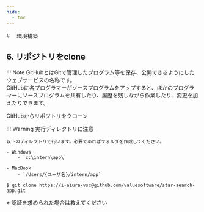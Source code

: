 ```yaml
---
hide:
  - toc
---
```

#　<i class="fa fa-arrow-circle-right" aria-hidden="true"></i> 環境構築

## 6. リポジトリをclone

!!! Note
    GitHubとはGitで管理したプログラム等を保存、公開できるようにしたウェブサービスの名称です。<br>
    GitHubに各プログラマーがソースプログラムをアップすると、ほかのプログラマーにソースプログラムを共有したり、履歴を残しながら作業したり、変更を加えたりできます。

GitHubからリポジトリをクローン

!!! Warning
	実行ディレクトリに注意

    以下のディレクトリで行います。必要であればフォルダを作成してください。

    - Windows
        - `c:\intern\app\`

    - MacBook
        - `/Users/{ユーザ名}/intern/app`
   
```
$ git clone https://i-aiura-vsc@github.com/valuesoftware/star-search-app.git
```
※ 認証を求められた場合は教えてください